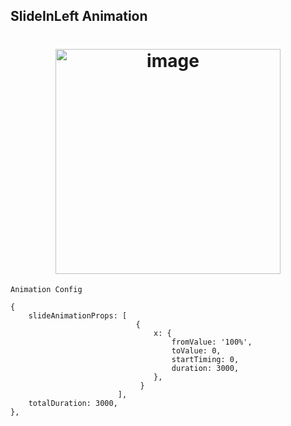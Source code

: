 ## SlideInLeft Animation
<h1 align="center">
<img width="360" alt="image" src="assets/slideInLeft.gif">
</h1>

`Animation Config`
```
{
	slideAnimationProps: [
							{
							 	x: {
                                    fromValue: '100%',
                                    toValue: 0,
                                    startTiming: 0,
                                    duration: 3000,
							 	},
							 }
						],
    totalDuration: 3000,
},
```
